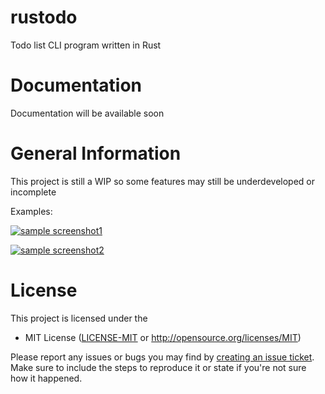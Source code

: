# rustodo

Todo list CLI program written in Rust

# Documentation

Documentation will be available soon

# General Information

This project is still a WIP so some features may still be underdeveloped or incomplete

Examples:

[![sample screenshot1](https://i.imgur.com/Yug9gJr.png)](https://i.imgur.com/Yug9gJr.png)

[![sample screenshot2](https://i.imgur.com/3lm9LAx.png)](https://i.imgur.com/3lm9LAx.png)

# License

This project is licensed under the

 * MIT License ([LICENSE-MIT](LICENSE-MIT) or
   http://opensource.org/licenses/MIT) 





Please report any issues or bugs you may find by [creating an issue ticket](https://github.com/astroshift/rustodo/issues/new).
Make sure to include the steps to reproduce it or state if you're not sure how it happened.
